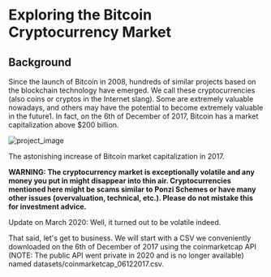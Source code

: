 # Exploring the Bitcoin Cryptocurrency Market

## Background
Since the launch of Bitcoin in 2008, hundreds of similar projects based on the blockchain technology have emerged. We call these cryptocurrencies (also coins or cryptos in the Internet slang). Some are extremely valuable nowadays, and others may have the potential to become extremely valuable in the future1. In fact, on the 6th of December of 2017, Bitcoin has a market capitalization above $200 billion.

![project_image](https://github.com/misterseyiayeni/Exploring-the-Bitcoin-Cryptocurrency-Market/assets/125358861/abaa3353-3a1b-4373-bbc6-1fb8e16ecd3c)

The astonishing increase of Bitcoin market capitalization in 2017.

**WARNING: The cryptocurrency market is exceptionally volatile and any money you put in might disappear into thin air. Cryptocurrencies mentioned here might be scams similar to Ponzi Schemes or have many other issues (overvaluation, technical, etc.). Please do not mistake this for investment advice.**

Update on March 2020: Well, it turned out to be volatile indeed.

That said, let's get to business. We will start with a CSV we conveniently downloaded on the 6th of December of 2017 using the coinmarketcap API (NOTE: The public API went private in 2020 and is no longer available) named datasets/coinmarketcap_06122017.csv.
